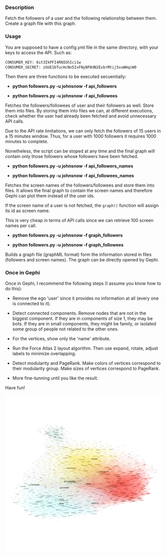 ### Description
Fetch the followers of a user and the following relationship between them. Create a graph file with this graph.

### Usage

You are supposed to have a config.yml file in the same directory, with your keys to access the API. Such as:

    CONSUMER_KEY: 6it3IkPFI4RNIGhIci1w
    CONSUMER_SECRET: zGUE1bTucHcNn5IxFNyBP8dN2EvbrMtij5xuWHqcW0

Then there are three functions to be executed secuentially:

*  **python followers.py -u johnsnow -f api_followers**

*  **python followers.py -u johnsnow -f api_followees**


Fetches the followers/followees of user and their followers as well. Store them into files. By storing them into files we can, at different executions, check whether the user had already been fetched and avoid unnecessary API calls. 

Due to the API rate limitations, we can only fetch the followers of 15 users in a 15 minutes window. Thus, for a user with 1000 followers it requires 1000 minutes to complete.

Nonetheless, the script can be stoped at any time and the final graph will contain only those followers whose followers have been fetched.

* **python followers.py -u johnsnow -f api_followers_names**

* **python followers.py -u johnsnow -f api_followees_names**

Fetches the screen names of the followers/followees and store them into files. It allows the final graph to contain the screen names and therefore Gephi can plot them instead of the user ids. 

If the screen name of a user is not fetched, the `graph()` function will assign its id as screen name. 

This is very cheap in terms of API calls since we can retrieve 100 screen names per call.

*  **python followers.py -u johnsnow -f graph_followers**

*  **python followers.py -u johnsnow -f graph_followees**


Builds a graph file (graphML format) form the information stored in files (followers and screen names). The graph can be directly opened by Gephi.


### Once in Gephi

Once in Gephi, I recommend the following steps (I assume you know how to do this):

*  Remove the ego 'user' since it provides no information at all (every one is connected to it).

* Detect connected components. Remove nodes that are not in the biggest component. If they are in components of size 1, they may be bots. If they are in small components, they might be family, or isolated some group of people not related to the other ones. 

* For the vertices, show only  the 'name' attribute.

* Run the Force Atlas 2 layout algorithm. Then use expand, rotate, adjust labels to minimize overlapping.

* Detect modularity and PageRank. Make colors of vertices correspond to their modularity group. Make sizes of vertices correspond to PageRank.

* More fine-tunning until you like the result.

Have fun!

![ego alberto_lm](https://github.com/alumbreras/twitter-followers-graph/blob/master/outputs/alberto_lm.png) 
